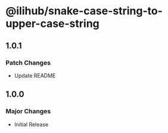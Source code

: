 # @ilihub/snake-case-string-to-upper-case-string

## 1.0.1

### Patch Changes

- Update README

## 1.0.0

### Major Changes

- Initial Release
